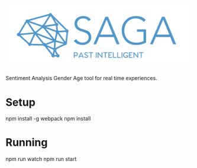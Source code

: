 # ![SAGA Logo](src/images/logo.png)

Sentiment Analysis Gender Age tool for real time experiences.

# Setup

npm install -g webpack
npm install

# Running

npm run watch
npm run start